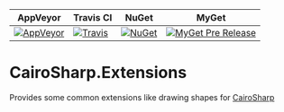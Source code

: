 | AppVeyor |  Travis CI | NuGet | MyGet |  
| -- | -- | -- | -- |  
| [![AppVeyor](https://img.shields.io/appveyor/ci/GntherFoidl/cairosharp-extensions.svg?style=flat-square)](https://ci.appveyor.com/project/GntherFoidl/cairosharp-extensions) | [![Travis](https://img.shields.io/travis/gfoidl/CairoSharp.Extensions.svg?style=flat-square)](https://travis-ci.org/gfoidl/CairoSharp.Extensions) | [![NuGet](https://img.shields.io/nuget/v/CairoSharp.Extensions.svg?style=flat-square)](https://www.nuget.org/packages/CairoSharp.Extensions/) | [![MyGet Pre Release](https://img.shields.io/myget/gfoidl/vpre/CairoSharp.Extensions.svg?style=flat-square)](https://www.myget.org/feed/gfoidl/package/nuget/CairoSharp.Extensions) |   

# CairoSharp.Extensions

Provides some common extensions like drawing shapes for [CairoSharp](https://github.com/gfoidl/CairoSharp)
